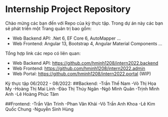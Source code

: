 # Internship Project Repository

Chào mừng các bạn đến với Repo của kỳ thực tập. Trong dự án này các bạn sẽ phát triển một Trang quản trị bao gồm: 
- Web Backend API: .Net 6, EF Core 6, AutoMapper ...
- Web Frontend: Angular 13, Bootstrap 4, Angular Material Components ...

Tổng hợp link các repo có liên quan:
- Web Backend API: https://github.com/hminh1208/intern2022.backend
- Web Frontend: https://github.com/hminh1208/intern2022.admin
- Web Portal: https://github.com/hminh1208/intern2022.portal (WIP)

Kỳ thực tập 06/2022 - 08/2022:
##Backend:
-Trần Thế Nam
-Vỏ Thị Họa My
-Hoàng Thị Mai Linh
-Đào Thị Thúy Ngân 
-Ngô Minh Quân
-Trịnh Minh Anh
-Lê Hoàng Phúc Tâm

##Frontend:
-Trần Văn Trình
-Phan Văn Khải
-Võ Trần Anh Khoa
-Lê Kim Quốc Chung
-Nguyễn Sinh Hùng
